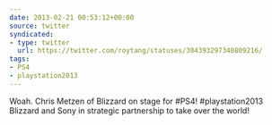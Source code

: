 ```yaml
---
date: 2013-02-21 00:53:12+00:00
source: twitter
syndicated:
- type: twitter
  url: https://twitter.com/roytang/statuses/304393297340809216/
tags:
- PS4
- playstation2013
---
```


Woah. Chris Metzen of Blizzard on stage for #PS4! #playstation2013 Blizzard and Sony in strategic partnership to take over the world!
